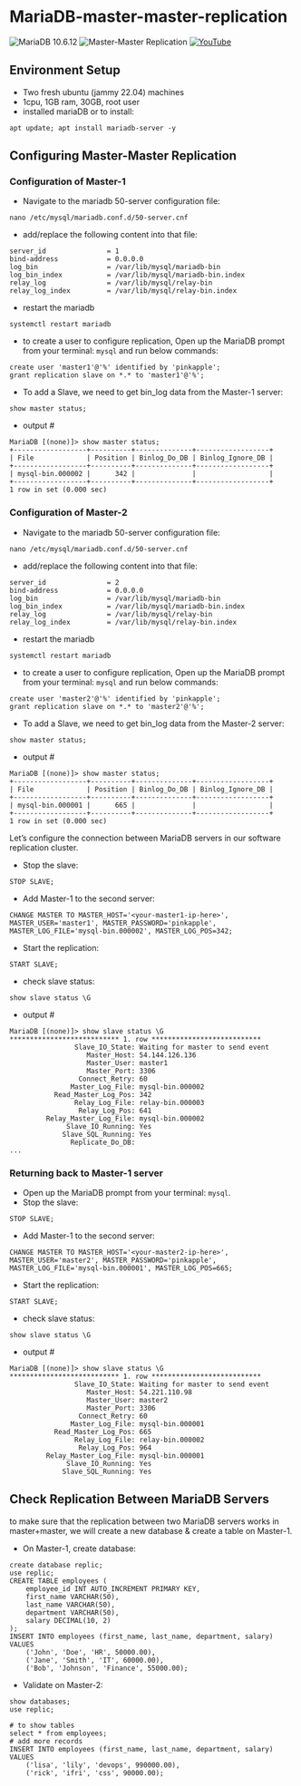 # MariaDB-master-master-replication
![MariaDB 10.6.12](https://img.shields.io/badge/MariaDB-10.6.12-%234479A1.svg?style=for-the-badge&logo=mariadb&logoColor=white) ![Master-Master Replication](https://img.shields.io/badge/Master--Master%20Replication-%234479A1.svg?style=for-the-badge) [![YouTube](https://img.shields.io/badge/YouTube-%23FF0000.svg?style=for-the-badge&logo=youtube&logoColor=white)](https://www.youtube.com/@1devops2)

## Environment Setup
  - Two fresh ubuntu (jammy 22.04) machines
  - 1cpu, 1GB ram, 30GB, root user
  - installed mariaDB or to install:
    
```
apt update; apt install mariadb-server -y
```

## Configuring Master-Master Replication
### Configuration of Master-1
- Navigate to the mariadb 50-server configuration file:
```
nano /etc/mysql/mariadb.conf.d/50-server.cnf
```
- add/replace the following content into that file:
```
server_id               = 1
bind-address            = 0.0.0.0
log_bin                 = /var/lib/mysql/mariadb-bin
log_bin_index           = /var/lib/mysql/mariadb-bin.index
relay_log               = /var/lib/mysql/relay-bin
relay_log_index         = /var/lib/mysql/relay-bin.index
```
- restart the mariadb
```
systemctl restart mariadb
```
- to create a user to configure replication, Open up the MariaDB prompt from your terminal: ```mysql``` and run below commands:
```
create user 'master1'@'%' identified by 'pinkapple';
grant replication slave on *.* to 'master1'@'%';
```
- To add a Slave, we need to get bin_log data from the Master-1 server:

```
show master status;
```
- output #

```
MariaDB [(none)]> show master status;
+------------------+----------+--------------+------------------+
| File             | Position | Binlog_Do_DB | Binlog_Ignore_DB |
+------------------+----------+--------------+------------------+
| mysql-bin.000002 |      342 |              |                  |
+------------------+----------+--------------+------------------+
1 row in set (0.000 sec)
```

### Configuration of Master-2
- Navigate to the mariadb 50-server configuration file:
```
nano /etc/mysql/mariadb.conf.d/50-server.cnf
```
- add/replace the following content into that file:
```
server_id               = 2
bind-address            = 0.0.0.0
log_bin                 = /var/lib/mysql/mariadb-bin
log_bin_index           = /var/lib/mysql/mariadb-bin.index
relay_log               = /var/lib/mysql/relay-bin
relay_log_index         = /var/lib/mysql/relay-bin.index
```
- restart the mariadb
```
systemctl restart mariadb
```
- to create a user to configure replication, Open up the MariaDB prompt from your terminal: ```mysql``` and run below commands:
```
create user 'master2'@'%' identified by 'pinkapple';
grant replication slave on *.* to 'master2'@'%';
```
- To add a Slave, we need to get bin_log data from the Master-2 server:

```
show master status;
```
- output #

```
MariaDB [(none)]> show master status;
+------------------+----------+--------------+------------------+
| File             | Position | Binlog_Do_DB | Binlog_Ignore_DB |
+------------------+----------+--------------+------------------+
| mysql-bin.000001 |      665 |              |                  |
+------------------+----------+--------------+------------------+
1 row in set (0.000 sec)
```
Let’s configure the connection between MariaDB servers in our software replication cluster.
- Stop the slave:
```
STOP SLAVE;
```
- Add Master-1 to the second server:
```
CHANGE MASTER TO MASTER_HOST='<your-master1-ip-here>', MASTER_USER='master1', MASTER_PASSWORD='pinkapple', MASTER_LOG_FILE='mysql-bin.000002', MASTER_LOG_POS=342;
```
- Start the replication:
```
START SLAVE;
```
- check slave status:
```
show slave status \G
```
- output #
```
MariaDB [(none)]> show slave status \G
*************************** 1. row ***************************
                Slave_IO_State: Waiting for master to send event
                   Master_Host: 54.144.126.136
                   Master_User: master1
                   Master_Port: 3306
                 Connect_Retry: 60
               Master_Log_File: mysql-bin.000002
           Read_Master_Log_Pos: 342
                Relay_Log_File: relay-bin.000003
                 Relay_Log_Pos: 641
         Relay_Master_Log_File: mysql-bin.000002
              Slave_IO_Running: Yes
             Slave_SQL_Running: Yes
               Replicate_Do_DB:
...
```
### Returning back to Master-1 server
- Open up the MariaDB prompt from your terminal: ```mysql```.
- Stop the slave:
```
STOP SLAVE;
```
- Add Master-1 to the second server:
```
CHANGE MASTER TO MASTER_HOST='<your-master2-ip-here>', MASTER_USER='master2', MASTER_PASSWORD='pinkapple', MASTER_LOG_FILE='mysql-bin.000001', MASTER_LOG_POS=665;
```
- Start the replication:
```
START SLAVE;
```
- check slave status:
```
show slave status \G
```
- output #
```
MariaDB [(none)]> show slave status \G                                                                                                       
*************************** 1. row ***************************
                Slave_IO_State: Waiting for master to send event
                   Master_Host: 54.221.110.98
                   Master_User: master2
                   Master_Port: 3306
                 Connect_Retry: 60
               Master_Log_File: mysql-bin.000001
           Read_Master_Log_Pos: 665
                Relay_Log_File: relay-bin.000002
                 Relay_Log_Pos: 964
         Relay_Master_Log_File: mysql-bin.000001
              Slave_IO_Running: Yes
             Slave_SQL_Running: Yes
```
## Check Replication Between MariaDB Servers
to make sure that the replication between two MariaDB servers works in master+master, we will create a new database & create a table on Master-1.
- On Master-1, create database:
```
create database replic;
use replic;
CREATE TABLE employees (
    employee_id INT AUTO_INCREMENT PRIMARY KEY,
    first_name VARCHAR(50),
    last_name VARCHAR(50),
    department VARCHAR(50),
    salary DECIMAL(10, 2)
);
INSERT INTO employees (first_name, last_name, department, salary) VALUES
    ('John', 'Doe', 'HR', 50000.00),
    ('Jane', 'Smith', 'IT', 60000.00),
    ('Bob', 'Johnson', 'Finance', 55000.00);
```
- Validate on Master-2:
```
show databases;
use replic;

# to show tables
select * from employees;
# add more records
INSERT INTO employees (first_name, last_name, department, salary) VALUES
    ('lisa', 'lily', 'devops', 990000.00),
    ('rick', 'ifri', 'css', 90000.00);
```

